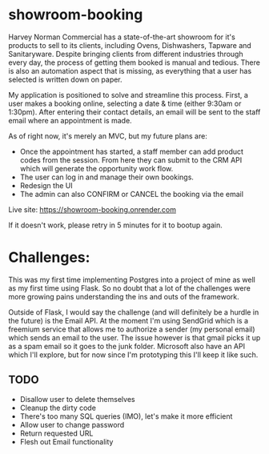 # showroom-booking

Harvey Norman Commercial has a state-of-the-art showroom for it's products to sell to its clients, including Ovens, Dishwashers, Tapware and Sanitaryware. Despite bringing clients from different industries through every day, the process of getting them booked is manual and tedious. There is also an automation aspect that is missing, as everything that a user has selected is written down on paper.

My application is positioned to solve and streamline this process. First, a user makes a booking online, selecting a date & time (either 9:30am or 1:30pm). After entering their contact details, an email will be sent to the staff email where an appointment is made.

As of right now, it's merely an MVC, but my future plans are:

- Once the appointment has started, a staff member can add product codes from the session. From here they can submit to the CRM API which will generate the opportunity work flow.
- The user can log in and manage their own bookings.
- Redesign the UI
- The admin can also CONFIRM or CANCEL the booking via the email

Live site: https://showroom-booking.onrender.com

If it doesn't work, please retry in 5 minutes for it to bootup again.

# Challenges:

This was my first time implementing Postgres into a project of mine as well as my first time using Flask. So no doubt that a lot of the challenges were more growing pains understanding the ins and outs of the framework.

Outside of Flask, I would say the challenge (and will definitely be a hurdle in the future) is the Email API. At the moment I'm using SendGrid which is a freemium service that allows me to authorize a sender (my personal email) which sends an email to the user. The issue however is that gmail picks it up as a spam email so it goes to the junk folder. Microsoft also have an API which I'll explore, but for now since I'm prototyping this I'll keep it like such.

## TODO

- Disallow user to delete themselves
- Cleanup the dirty code
- There's too many SQL queries (IMO), let's make it more efficient
- Allow user to change password
- Return requested URL
- Flesh out Email functionality
